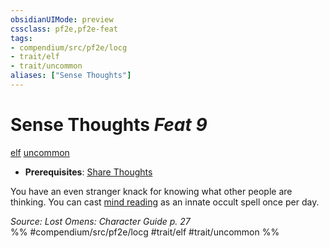 ```yaml
---
obsidianUIMode: preview
cssclass: pf2e,pf2e-feat
tags:
- compendium/src/pf2e/locg
- trait/elf
- trait/uncommon
aliases: ["Sense Thoughts"]
---
```

# Sense Thoughts  *Feat 9*  
[elf](../../Rules/traits/elf.md)  [uncommon](../../Rules/traits/uncommon.md)  

- **Prerequisites**: [Share Thoughts](share-thoughts-locg.md)

You have an even stranger knack for knowing what other people are thinking. You can cast [mind reading](../spells/mind-reading.md) as an innate occult spell once per day.

*Source: Lost Omens: Character Guide p. 27*  
%% #compendium/src/pf2e/locg #trait/elf #trait/uncommon %%